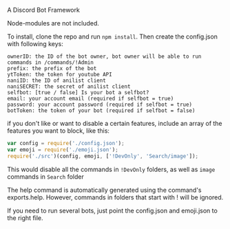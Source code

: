 A Discord Bot Framework

Node-modules are not included.

To install, clone the repo and run `npm install`. Then create the config.json with following keys:

```
ownerID: the ID of the bot owner, bot owner will be able to run commands in /commands/!Admin
prefix: the prefix of the bot
ytToken: the token for youtube API
naniID: the ID of anilist client
naniSECRET: the secret of anilist client
selfbot: [true / false] Is your bot a selfbot?
email: your account email (required if selfbot = true)
password: your account password (required if selfbot = true)
botToken: the token of your bot (required if selfbot = false)
```

if you don't like or want to disable a certain features, include an array of the features you want to block, like this:

```js
var config = require('./config.json');
var emoji = require('./emoji.json');
require('./src')(config, emoji, ['!DevOnly', 'Search/image']);
```

This would disable all the commands in `!DevOnly` folders, as well as `image` commands in `Search` folder

The help command is automatically generated using the command's exports.help. However, commands in folders that start with ! will be ignored.

If you need to run several bots, just point the config.json and emoji.json to the right file.